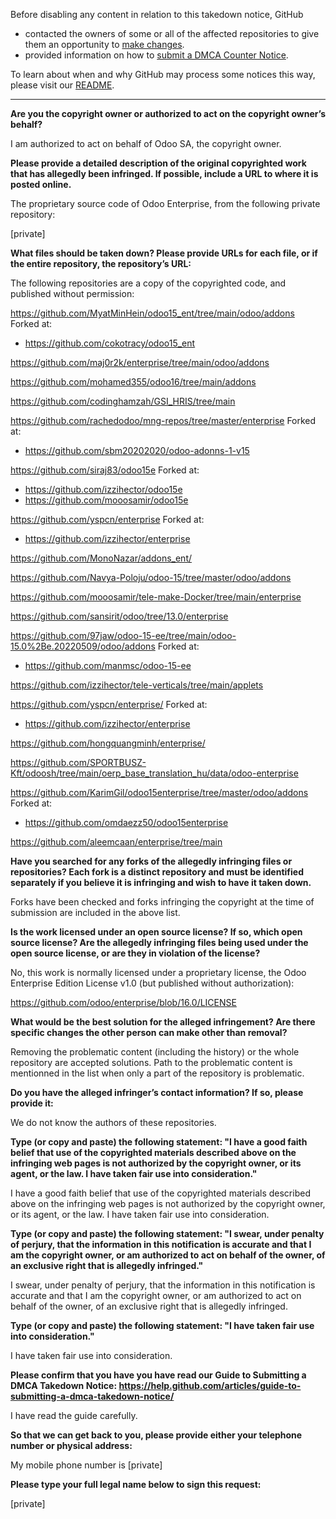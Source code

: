 Before disabling any content in relation to this takedown notice, GitHub
- contacted the owners of some or all of the affected repositories to give them an opportunity to [make changes](https://docs.github.com/en/github/site-policy/dmca-takedown-policy#a-how-does-this-actually-work).
- provided information on how to [submit a DMCA Counter Notice](https://docs.github.com/en/articles/guide-to-submitting-a-dmca-counter-notice).

To learn about when and why GitHub may process some notices this way, please visit our [README](https://github.com/github/dmca/blob/master/README.md#anatomy-of-a-takedown-notice).

---

**Are you the copyright owner or authorized to act on the copyright
owner’s behalf?**

I am authorized to act on behalf of Odoo SA, the copyright owner.

**Please provide a detailed description of the original copyrighted work
that has allegedly been infringed. If possible, include a URL to where
it is posted online.**

The proprietary source code of Odoo Enterprise, from the following
private repository:

[private]

**What files should be taken down? Please provide URLs for each file, or
if the entire repository, the repository’s URL:**

The following repositories are a copy of the copyrighted code, and published
without permission:

https://github.com/MyatMinHein/odoo15_ent/tree/main/odoo/addons
Forked at:  
- https://github.com/cokotracy/odoo15_ent

https://github.com/maj0r2k/enterprise/tree/main/odoo/addons

https://github.com/mohamed355/odoo16/tree/main/addons

https://github.com/codinghamzah/GSI_HRIS/tree/main

https://github.com/rachedodoo/mng-repos/tree/master/enterprise
Forked at:  
- https://github.com/sbm20202020/odoo-adonns-1-v15

https://github.com/siraj83/odoo15e
Forked at:  
- https://github.com/izzihector/odoo15e
- https://github.com/mooosamir/odoo15e

https://github.com/yspcn/enterprise
Forked at:  
- https://github.com/izzihector/enterprise

https://github.com/MonoNazar/addons_ent/

https://github.com/Navya-Poloju/odoo-15/tree/master/odoo/addons

https://github.com/mooosamir/tele-make-Docker/tree/main/enterprise

https://github.com/sansirit/odoo/tree/13.0/enterprise

https://github.com/97jaw/odoo-15-ee/tree/main/odoo-15.0%2Be.20220509/odoo/addons
Forked at:  
- https://github.com/manmsc/odoo-15-ee

https://github.com/izzihector/tele-verticals/tree/main/applets

https://github.com/yspcn/enterprise/
Forked at:  
- https://github.com/izzihector/enterprise

https://github.com/hongquangminh/enterprise/

https://github.com/SPORTBUSZ-Kft/odoosh/tree/main/oerp_base_translation_hu/data/odoo-enterprise

https://github.com/KarimGil/odoo15enterprise/tree/master/odoo/addons
Forked at:  
- https://github.com/omdaezz50/odoo15enterprise

https://github.com/aleemcaan/enterprise/tree/main

**Have you searched for any forks of the allegedly infringing files or
repositories? Each fork is a distinct repository and must be identified
separately if you believe it is infringing and wish to have it taken down.**

Forks have been checked and forks infringing the copyright at the time of 
submission are included in the above list.

**Is the work licensed under an open source license? If so, which open
source license? Are the allegedly infringing files being used under the
open source license, or are they in violation of the license?**

No, this work is normally licensed under a proprietary license, the Odoo
Enterprise Edition License v1.0 (but published without authorization):

https://github.com/odoo/enterprise/blob/16.0/LICENSE

**What would be the best solution for the alleged infringement? Are
there specific changes the other person can make other than removal?**

Removing the problematic content (including the history) or the whole repository
are accepted solutions. Path to the problematic content is mentionned in the 
list when only a part of the repository is problematic.

**Do you have the alleged infringer’s contact information? If so, please
provide it:**

We do not know the authors of these repositories.

**Type (or copy and paste) the following statement: "I have a good faith
belief that use of the copyrighted materials described above on the
infringing web pages is not authorized by the copyright owner, or its
agent, or the law. I have taken fair use into consideration."**

I have a good faith belief that use of the copyrighted materials
described above on the infringing web pages is not authorized by the
copyright owner, or its agent, or the law. I have taken fair use into
consideration.

**Type (or copy and paste) the following statement: "I swear, under
penalty of perjury, that the information in this notification is
accurate and that I am the copyright owner, or am authorized to act on
behalf of the owner, of an exclusive right that is allegedly infringed."**

I swear, under penalty of perjury, that the information in this
notification is accurate and that I am the copyright owner, or am
authorized to act on behalf of the owner, of an exclusive right that is
allegedly infringed.

**Type (or copy and paste) the following statement: "I have taken fair use 
into consideration."**

I have taken fair use into consideration.

**Please confirm that you have you have read our Guide to Submitting a
DMCA Takedown Notice:
https://help.github.com/articles/guide-to-submitting-a-dmca-takedown-notice/**

I have read the guide carefully.

**So that we can get back to you, please provide either your telephone
number or physical address:**

My mobile phone number is [private]

**Please type your full legal name below to sign this request:**

[private]
